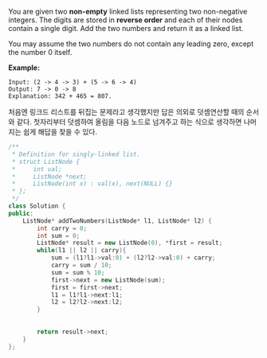 You are given two __non-empty__ linked lists representing two non-negative integers. The digits are stored in __reverse order__ and each of their nodes contain a single digit. Add the two numbers and return it as a linked list.

You may assume the two numbers do not contain any leading zero, except the number 0 itself.

__Example:__

```
Input: (2 -> 4 -> 3) + (5 -> 6 -> 4)
Output: 7 -> 0 -> 8
Explanation: 342 + 465 = 807.
```

처음엔 링크드 리스트를 뒤집는 문제라고 생각했지만 답은 의외로 덧셈연산할 때의 순서와 같다. 첫자리부터 덧셈하여 올림을 다음 노드로 넘겨주고 하는 식으로 생각하면 나머지는 쉽게 해답을 찾을 수 있다.

```c++
/**
 * Definition for singly-linked list.
 * struct ListNode {
 *     int val;
 *     ListNode *next;
 *     ListNode(int x) : val(x), next(NULL) {}
 * };
 */
class Solution {
public:
    ListNode* addTwoNumbers(ListNode* l1, ListNode* l2) {        
        int carry = 0;
        int sum = 0;
        ListNode* result = new ListNode(0), *first = result;
        while(l1 || l2 || carry){            
            sum = (l1?l1->val:0) + (l2?l2->val:0) + carry;            
            carry = sum / 10;
            sum = sum % 10;                                    
            first->next = new ListNode(sum);
            first = first->next;
            l1 = l1?l1->next:l1;
            l2 = l2?l2->next:l2;            
        }               
        
        
        return result->next;
    }
};
```